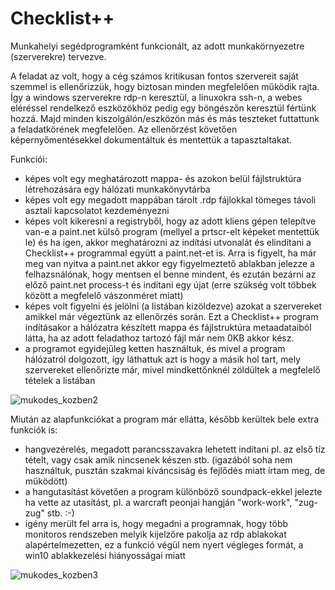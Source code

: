 # Checklist++

Munkahelyi segédprogramként funkcionált, az adott munkakörnyezetre (szerverekre) tervezve.

A feladat az volt, hogy a cég számos kritikusan fontos szervereit saját szemmel is ellenőrizzük, hogy biztosan minden megfelelően működik rajta. Így a windows szerverekre rdp-n keresztül, a linuxokra ssh-n, a webes eléréssel rendelkező eszközökhöz pedig egy böngészőn keresztül fértünk hozzá. Majd minden kiszolgálón/eszközön más és más teszteket futtattunk a feladatkörének megfelelően.
Az ellenőrzést követően képernyőmentésekkel dokumentáltuk és mentettük a tapasztaltakat.

Funkciói:
- képes volt egy meghatározott mappa- és azokon belül fájlstruktúra létrehozására egy hálózati munkakönyvtárba
- képes volt egy megadott mappában tárolt .rdp fájlokkal tömeges távoli asztali kapcsolatot kezdeményezni
- képes volt kikeresni a registryből, hogy az adott kliens gépen telepítve van-e a paint.net külső program (mellyel a prtscr-elt képeket mentettük le) és ha igen, akkor meghatározni az indítási utvonalát és elindítani a Checklist++ programmal együtt a paint.net-et is. Arra is figyelt, ha már meg van nyitva a paint.net akkor egy figyelmeztető ablakban jelezze a felhazsnálónak, hogy mentsen el benne mindent, és ezután bezárni az előző paint.net process-t és indítani egy újat (erre szükség volt többek között a megfelelő vászonméret miatt)
- képes volt figyelni és jelölni (a listában kizöldezve) azokat a szervereket amikkel már végeztünk az ellenőrzés során. Ezt a Checklist++ program indításakor a hálózatra készített mappa és fájlstruktúra metaadataiból látta, ha az adott feladathoz tartozó fájl már nem 0KB akkor kész.
- a programot egyidejűleg ketten használtuk, és mivel a program hálózatról dolgozott, így láthattuk azt is hogy a másik hol tart, mely szervereket ellenőrizte már, mivel mindkettőnknél zöldültek a megfelelő tételek a listában

![mukodes_kozben2](https://user-images.githubusercontent.com/17532282/194511522-eeab4f5d-ef6a-4d4a-8ca5-5db36ea5acb5.png)

Miután az alapfunkciókat a program már ellátta, később kerültek bele extra funkciók is:
- hangvezérelés, megadott parancsszavakra lehetett indítani pl. az első tíz tételt, vagy csak amik nincsenek készen stb. (igazából soha nem használtuk, pusztán szakmai kíváncsiság és fejlődés miatt írtam meg, de működött)
- a hangutasítást követően a program különböző soundpack-ekkel jelezte ha vette az utasítást, pl. a warcraft peonjai hangján "work-work", "zug-zug" stb. :-)
- igény merült fel arra is, hogy megadni a programnak, hogy több monitoros rendszeben melyik kijelzőre pakolja az rdp ablakokat alapértelmezetten, ez a funkció végül nem nyert végleges formát, a win10 ablakkezelési hiányosságai miatt

![mukodes_kozben3](https://user-images.githubusercontent.com/17532282/194525133-0a33df0a-9058-41dd-b599-12a5d5abe95e.png)
